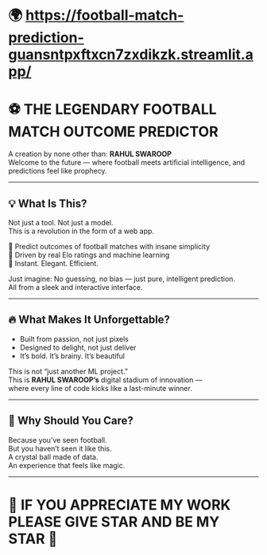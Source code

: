 # 🌍 https://football-match-prediction-guansntpxftxcn7zxdikzk.streamlit.app/

# ⚽ THE LEGENDARY FOOTBALL MATCH OUTCOME PREDICTOR

A creation by none other than: **RAHUL SWAROOP**  
Welcome to the future — where football meets artificial intelligence, and predictions feel like prophecy.

---

## 💡 What Is This?

Not just a tool. Not just a model.  
This is a revolution in the form of a web app.

🔮 Predict outcomes of football matches with insane simplicity  
🧠 Driven by real Elo ratings and machine learning  
🚀 Instant. Elegant. Efficient.

Just imagine: No guessing, no bias — just pure, intelligent prediction.  
All from a sleek and interactive interface.

---

## 🔥 What Makes It Unforgettable?

- Built from passion, not just pixels  
- Designed to delight, not just deliver  
- It’s bold. It’s brainy. It’s beautiful

This is not “just another ML project.”  
This is **RAHUL SWAROOP’s** digital stadium of innovation —  
where every line of code kicks like a last-minute winner.

---

## 👑 Why Should You Care?

Because you’ve seen football.  
But you haven’t seen it like this.  
A crystal ball made of data.  
An experience that feels like magic.

---

# 🌟 IF YOU APPRECIATE MY WORK PLEASE GIVE STAR AND BE MY STAR 🌟
